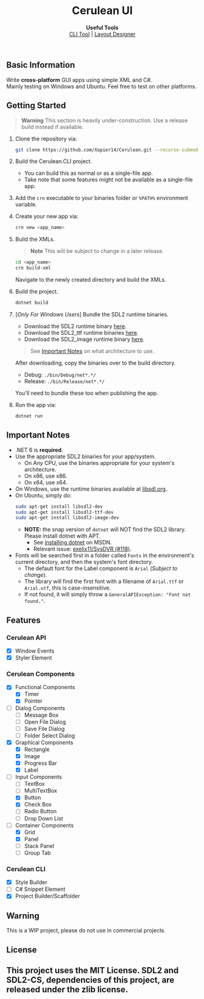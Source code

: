 <h1 align="center">Cerulean UI</h1>
<p align="center">
  <b>Useful Tools</b><br>
  <a href="#">CLI Tool</a> | 
  <a href="#">Layout Designer</a>
</p><br>
<h2>Basic Information</h2>
Write <strong>cross-platform</strong> GUI apps using simple XML and C#.<br>
Mainly testing on Windows and Ubuntu. Feel free to test on other platforms.<br>

<h2>Getting Started</h2>

> **Warning**
> This section is heavily under-construction. Use a release build instead if available.

1. Clone the repository via:
    ```bash
    git clone https://github.com/Xapier14/Cerulean.git --recurse-submodules
    ```
2. Build the Cerulean.CLI project.
    - You can build this as normal or as a single-file app.
    - Take note that some features might not be available as a single-file app.
3. Add the `crn` executable to your binaries folder or `%PATH%` environment variable.
4. Create your new app via:
    ```bash
    crn new <app_name>
    ```
5. Build the XMLs.
    > **Note**
    > This will be subject to change in a later release.
    ```bash
    cd <app_name>
    crn build-xml
    ```
    Navigate to the newly created directory and build the XMLs.
6. Build the project.
    ```bash
    dotnet build
    ```
7. [*Only For Windows Users*] Bundle the SDL2 runtime binaries.
    - Download the SDL2 runtime binary [here](https://libsdl.org/).
    - Download the SDL2_ttf runtime binaries [here](https://www.libsdl.org/projects/SDL_ttf/release/).
    - Download the SDL2_image runtime binary [here](https://www.libsdl.org/projects/SDL_image/release/).
    
    > See [Important Notes](https://github.com/Xapier14/Cerulean#important-notes) on what architecture to use.

    After downloading, copy the binaries over to the build directory.
    - Debug: `./bin/Debug/net*.*/`
    - Release: `./bin/Release/net*.*/`

    You'll need to bundle these too when publishing the app.

8. Run the app via:
    ```bash
    dotnet run
    ```

<h2>Important Notes</h2>

 - .NET 6 is **required**.
 - Use the appropriate SDL2 binaries for your app/system.
    - On Any CPU, use the binaries appropriate for your system's architecture.
    - On x86, use x86.
    - On x64, use x64.
 - On Windows, use the runtime binaries available at <a href="https://libsdl.org/">libsdl.org</a>.
 - On Ubuntu, simply do:
    ```bash
    sudo apt-get install libsdl2-dev
    sudo apt-get install libsdl2-ttf-dev
    sudo apt-get install libsdl2-image-dev
    ```
    - **NOTE:** the snap version of `dotnet` will NOT find the SDL2 library. Please install dotnet with APT.
        - See <a href="https://docs.microsoft.com/en-us/dotnet/core/install/linux-ubuntu">installing dotnet</a> on MSDN.
        - Relevant issue: <a href="https://github.com/exelix11/SysDVR/issues/118">exelix11/SysDVR (#118)</a>.
 - Fonts will be searched first in a folder called `Fonts` in the environment's current directory, and then the system's font directory.
    - The default font for the Label component is `Arial` (*Subject to change*).
    - The library will find the first font with a filename of `Arial.ttf` or `Arial.otf`, this is case-insensitive.
    - If not found, it will simply throw a `GeneralAPIException: "Font not found."`.
<h2>Features</h2>

### Cerulean API
 - [x] Window Events
 - [x] Styler Element
### Cerulean Components
 - [x] Functional Components
     - [x] Timer
     - [x] Pointer
 - [ ] Dialog Components
     - [ ] Message Box
     - [ ] Open File Dialog
     - [ ] Save File Dialog
     - [ ] Folder Select Dialog
 - [x] Graphical Components
     - [x] Rectangle
     - [x] Image
     - [x] Progress Bar
     - [x] Label
 - [ ] Input Components
     - [ ] TextBox
     - [ ] MultiTextBox
     - [x] Button
     - [x] Check Box
     - [ ] Radio Button
     - [ ] Drop Down List
 - [ ] Container Components
     - [x] Grid
     - [x] Panel
     - [ ] Stack Panel
     - [ ] Group Tab
### Cerulean CLI
 - [x] Style Builder
 - [ ] C# Snippet Element
 - [x] Project Builder/Scaffolder
<h2>Warning</h2>
This is a WIP project, please do not use in commercial projects.<br>
<h2>License<h2/>
This project uses the MIT License.
SDL2 and SDL2-CS, dependencies of this project, are released under the zlib license.


